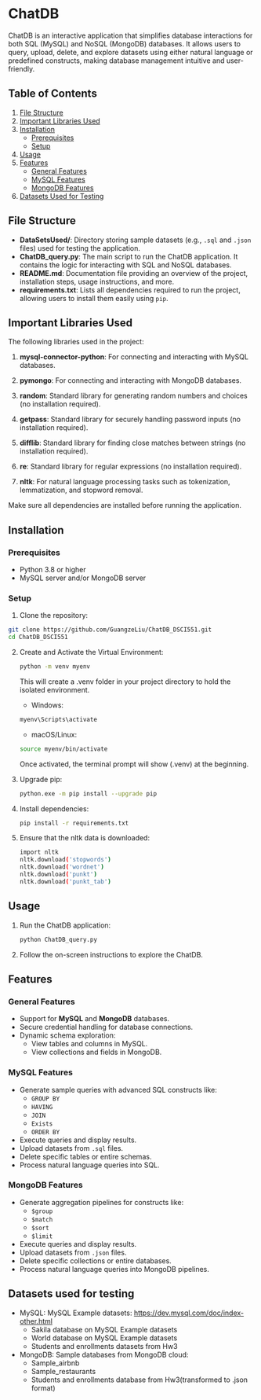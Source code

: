 # ChatDB

ChatDB is an interactive application that simplifies database interactions for both SQL (MySQL) and NoSQL (MongoDB) databases. It allows users to query, upload, delete, and explore datasets using either natural language or predefined constructs, making database management intuitive and user-friendly.

## Table of Contents
1. [File Structure](#file-structure)
2. [Important Libraries Used](#important-libraries-used)
3. [Installation](#installation)
    - [Prerequisites](#prerequisites)
    - [Setup](#setup)
4. [Usage](#usage)
5. [Features](#features)
    - [General Features](#general-features)
    - [MySQL Features](#mysql-features)
    - [MongoDB Features](#mongodb-features)
6. [Datasets Used for Testing](#datasets-used-for-testing)

## File Structure

- **DataSetsUsed/**: Directory storing sample datasets (e.g., `.sql` and `.json` files) used for testing the application.
- **ChatDB_query.py**: The main script to run the ChatDB application. It contains the logic for interacting with SQL and NoSQL databases.
- **README.md**: Documentation file providing an overview of the project, installation steps, usage instructions, and more.
- **requirements.txt**: Lists all dependencies required to run the project, allowing users to install them easily using `pip`.

## Important Libraries Used

The following libraries used in the project:

1. **mysql-connector-python**: For connecting and interacting with MySQL databases.

2. **pymongo**: For connecting and interacting with MongoDB databases.

3. **random**: Standard library for generating random numbers and choices (no installation required).

4. **getpass**: Standard library for securely handling password inputs (no installation required).

5. **difflib**: Standard library for finding close matches between strings (no installation required).

6. **re**: Standard library for regular expressions (no installation required).

7. **nltk**: For natural language processing tasks such as tokenization, lemmatization, and stopword removal.

Make sure all dependencies are installed before running the application.

## Installation

### Prerequisites
- Python 3.8 or higher
- MySQL server and/or MongoDB server

### Setup
1. Clone the repository:
```bash
git clone https://github.com/GuangzeLiu/ChatDB_DSCI551.git
cd ChatDB_DSCI551
```
2. Create and Activate the Virtual Environment:
   ```bash
   python -m venv myenv
   ```
   This will create a .venv folder in your project directory to hold the isolated environment.
   
    - Windows:
   ```bash
   myenv\Scripts\activate
   ```
   - macOS/Linux:
   ```bash
   source myenv/bin/activate
   ```
   Once activated, the terminal prompt will show (.venv) at the beginning.

3. Upgrade pip:
   ```bash
   python.exe -m pip install --upgrade pip
   ```
4. Install dependencies:
    ```bash
    pip install -r requirements.txt
    ```
5. Ensure that the nltk data is downloaded:
    ```bash
    import nltk
    nltk.download('stopwords')
    nltk.download('wordnet')
    nltk.download('punkt')
    nltk.download('punkt_tab')
    ```
## Usage

1. Run the ChatDB application:
   ```bash
   python ChatDB_query.py
   ```
2. Follow the on-screen instructions to explore the ChatDB.

## Features

### General Features
- Support for **MySQL** and **MongoDB** databases.
- Secure credential handling for database connections.
- Dynamic schema exploration:
  - View tables and columns in MySQL.
  - View collections and fields in MongoDB.

### MySQL Features
- Generate sample queries with advanced SQL constructs like:
  - `GROUP BY`
  - `HAVING`
  - `JOIN`
  - `Exists`
  - `ORDER BY`
- Execute queries and display results.
- Upload datasets from `.sql` files.
- Delete specific tables or entire schemas.
- Process natural language queries into SQL.

### MongoDB Features
- Generate aggregation pipelines for constructs like:
  - `$group`
  - `$match`
  - `$sort`
  - `$limit`
- Execute queries and display results.
- Upload datasets from `.json` files.
- Delete specific collections or entire databases.
- Process natural language queries into MongoDB pipelines.

## Datasets used for testing
- MySQL: MySQL Example datasets: https://dev.mysql.com/doc/index-other.html
  - Sakila database on MySQL Example datasets
  - World database on MySQL Example datasets
  - Students and enrollments datasets from Hw3
- MongoDB: Sample databases from MongoDB cloud:
  - Sample_airbnb
  - Sample_restaurants
  - Students and enrollments database from Hw3(transformed to .json format)
